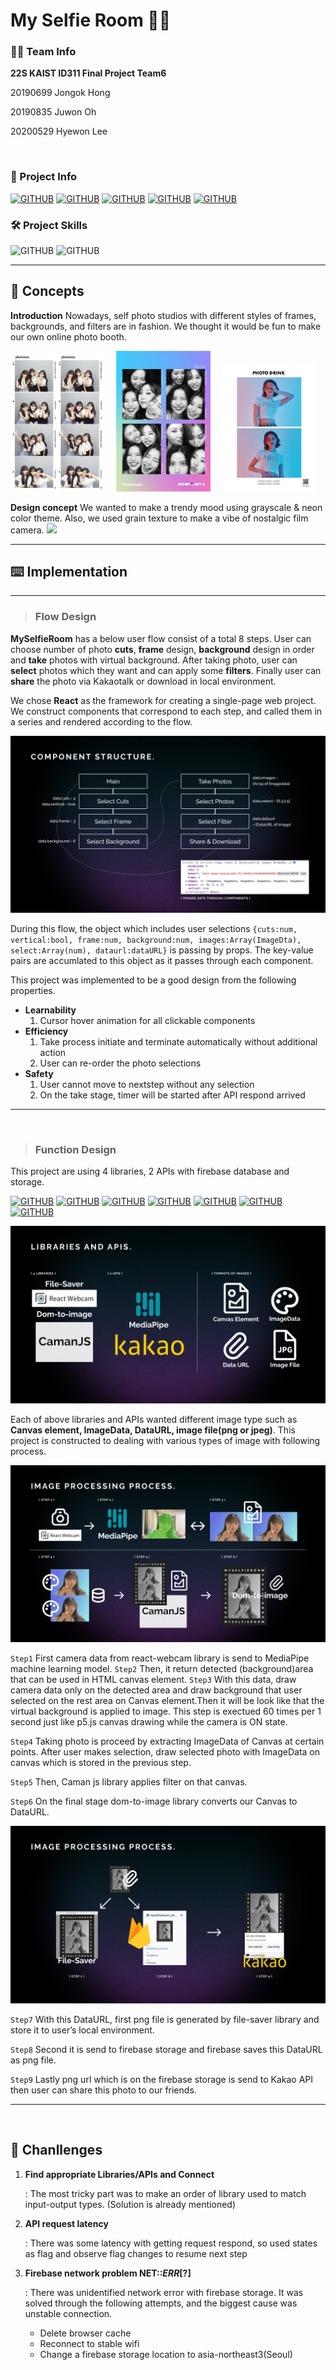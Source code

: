 # My Selfie Room 🤳📸


### 👯‍♀️ Team Info
 **22S KAIST ID311 Final Project Team6**

20190699 Jongok Hong

20190835 Juwon Oh

20200529 Hyewon Lee 

<br/>

### 📎 Project Info

[![GITHUB](https://img.shields.io/badge/PROJECT-2DAB37?style=for-the-badge&logo=googlecardboard&logoColor=white)](https://my-selfieroom.web.app/)
[![GITHUB](https://img.shields.io/badge/PRESENTATION-BE5FF7?style=for-the-badge&logo=figma&logoColor=white)](https://www.figma.com/proto/XYYF2bGxdPsptXdeC3HWNA/Software-Prototyping?page-id=384%3A51&node-id=384%3A57&viewport=586%2C603%2C0.08&scaling=min-zoom)
[![GITHUB](https://img.shields.io/badge/GitHub-181717?style=for-the-badge&logo=github&logoColor=white)](https://github.com/hye1ee/KAIST-22S-ID311-Team6.git)
[![GITHUB](https://img.shields.io/badge/Video-FF471F?style=for-the-badge&logo=youtube&logoColor=white)](https://youtu.be/xra1PjiLW2M)
[![GITHUB](https://img.shields.io/badge/Demo-FF9097?style=for-the-badge&logo=youtube&logoColor=white)](https://youtu.be/xra1PjiLW2M)
<br/>

### 🛠️ Project Skills

![GITHUB](https://img.shields.io/badge/React-61DAFB?style=for-the-badge&logo=react&logoColor=white)
![GITHUB](https://img.shields.io/badge/Firebase-FFCA28?style=for-the-badge&logo=firebase&logoColor=white)


---



## 🎀 **Concepts**
**Introduction** Nowadays, self photo studios with different styles of frames, backgrounds, and filters are in fashion. We thought it would be fun to make our own online photo booth. 

<img src="./src/assets/md_1.png" alt="drawing" width="30%"/> 
<img src="./src/assets/md_2.png" alt="drawing" width="30%"/> 
<img src="./src/assets/md_3.png" alt="drawing" width="30%"/>

**Design concept** We wanted to make a trendy mood using grayscale & neon color theme. Also, we used grain texture to make a vibe of nostalgic film camera.
<img src="./src/assets/md_4.png"/>

---

## ⌨️ **Implementation**

---

> ### **Flow Design**

**MySelfieRoom** has a below user flow consist of a total 8 steps.
User can choose number of photo **cuts**, **frame** design, **background** design in order and **take** photos with virtual background. After taking photo, user can **select** photos which they want and can apply some **filters**. Finally user can **share** the photo via Kakaotalk or download in local environment.

We chose **React** as the framework for creating a single-page web project. We construct components that correspond to each step, and called them in a series and rendered according to the flow. 

<img src="./src/assets/readme_1.png"/>

During this flow, the object which includes user selections 
`{cuts:num, vertical:bool, frame:num, background:num, images:Array(ImageDta), select:Array(num), dataurl:dataURL}` is passing by  props. The key-value pairs are accumlated to this object as it passes through each component.


This project was implemented to be a good design from the following properties.
- **Learnability**
    1. Cursor hover animation for all clickable components
- **Efficiency**
    1. Take process initiate and terminate automatically without additional action
    2. User can re-order the photo selections
- **Safety**
    1. User cannot move to nextstep without any selection
    2. On the take stage, timer will be started after API respond arrived



---

<br/>

>### **Function Design**
This project are using 4 libraries, 2 APIs with firebase database and storage.

[![GITHUB](https://img.shields.io/badge/Firebase-FFCA28?style=for-the-badge&logo=firebase&logoColor=white)](https://firebase.google.com/docs?hl=ko)
[![GITHUB](https://img.shields.io/badge/React.webcam-FF9097?style=for-the-badge&logo=airplayvideo&logoColor=white)](https://www.npmjs.com/package/react-webcam)
[![GITHUB](https://img.shields.io/badge/Dom.to.Image-ff9246?style=for-the-badge&logo=slickpic&logoColor=white)](https://github.com/tsayen/dom-to-image)
[![GITHUB](https://img.shields.io/badge/File.Saver-727272?style=for-the-badge&logo=onlyoffice&logoColor=white)](https://www.npmjs.com/package/file-saver)
[![GITHUB](https://img.shields.io/badge/Caman.JS-2986CC?style=for-the-badge&logo=rootsbedrock&logoColor=white)](http://camanjs.com/)
[![GITHUB](https://img.shields.io/badge/Mediapipe-29CAA9?style=for-the-badge&logo=codacy&logoColor=white)](https://google.github.io/mediapipe/)
[![GITHUB](https://img.shields.io/badge/kakao-FFCD00?style=for-the-badge&logo=kakao&logoColor=white)](https://developers.kakao.com/docs/latest/ko/message/common#kakaolink)

<img src="./src/assets/readme_2.png"/>

Each of above libraries and APIs wanted different image type such as **Canvas element, ImageData, DataURL, image file(png or jpeg)**. This project is constructed to dealing with various types of image with following process.


<img src="./src/assets/readme_3.png"/>

`Step1`
First camera data from react-webcam library is send to MediaPipe machine learning model.
`Step2`
Then, it return detected (background)area that can be used in HTML canvas element.
`Step3`
With this data, draw camera data only on the detected area and draw background that user selected on the rest area on Canvas element.Then it will be look like that the virtual background is applied to image. This step is exectued 60 times per 1 second just like p5.js canvas drawing while the camera is ON state.

`Step4`
Taking photo is proceed by extracting ImageData of Canvas at certain points.
After user makes selection, draw selected photo with ImageData on canvas which is stored in the previous step.

`Step5`
Then, Caman js library applies filter on that canvas.

`Step6`
On the final stage dom-to-image library converts our Canvas to DataURL.


<img src="./src/assets/readme_4.png"/>

`Step7`
With this DataURL, first png file is generated by file-saver library and store it to user’s local environment.

`Step8`
Second it is send to firebase storage and firebase saves this DataURL as png file.

`Step9`
Lastly png url which is on the firebase storage is send to Kakao API then user can share this photo to our friends.


---
<br/>

## 👊 **Chanllenges**

1. **Find appropriate Libraries/APIs and Connect**

    : The most tricky part was to make an order of library used to match input-output types. (Solution is already mentioned)
2. **API request latency**

    : There was some latency with getting request respond, so used states as flag and observe flag changes to resume next step

3. **Firebase network problem NET::_ERR_[?]**

    : There was unidentified network error with firebase storage. It was solved through the following attempts, and the biggest cause was unstable connection.
    - Delete browser cache
    - Reconnect to stable wifi
    - Change a firebase storage location to asia-northeast3(Seoul)
